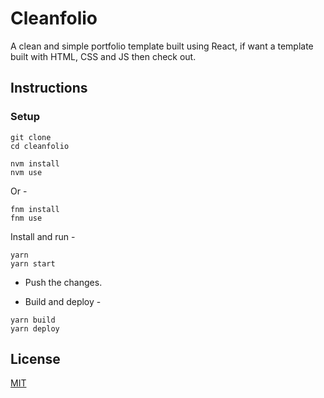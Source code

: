 # Cleanfolio

A clean and simple portfolio template built using React, if want a template built with HTML, CSS and JS then check out.



## Instructions

### Setup

```shell
git clone 
cd cleanfolio
```


```shell
nvm install
nvm use
```

Or -

```shell
fnm install
fnm use
```

Install and run -

```shell
yarn
yarn start
```



- Push the changes.

- Build and deploy -

```shell
yarn build
yarn deploy
```

## License

[MIT](https://choosealicense.com/licenses/mit/)
